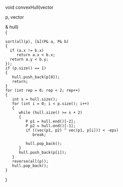 
void convexHull(vector<P> p, vector<P>& hull)  
{  
  
    sort(all(p), [&](P& a, P& b)  
    {  
      if (a.x != b.x)  
         return a.x < b.x;  
      return a.y < b.y;  
    });  
    if (p.size() == 1)  
    {  
       hull.push_back(p[0]);  
       return;  
    }  
    for (int rep = 0; rep < 2; rep++)  
    {  
       int s = hull.size();  
       for (int i = 0; i < p.size(); i++)  
       {  
          while (hull.size() >= s + 2)  
          {  
             P p1 = hull.end()[-2];  
             P p2 = hull.end()[-1];  
             if ((vec(p1, p2) ^ vec(p1, p[i])) < -eps)  
                break;  
  
             hull.pop_back();  
          }  
          hull.push_back(p[i]);  
       }  
       reverse(all(p));  
       hull.pop_back();  
    }  
}  